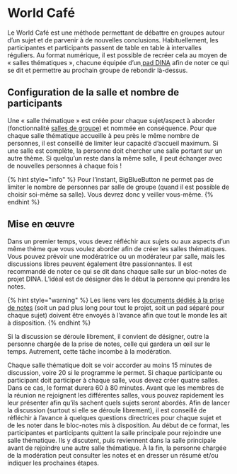 # World Café

Le World Café est une méthode permettant de débattre en groupes autour d’un sujet et de parvenir à de nouvelles conclusions. Habituellement, les participantes et participants passent de table en table à intervalles réguliers. Au format numérique, il est possible de recréer cela au moyen de « salles thématiques », chacune équipée d’un[ pad DINA](../../fonctionnalites/salles/salle-de-resultats.md) afin de noter ce qui se dit et permettre au prochain groupe de rebondir là-dessus.

## Configuration de la salle et nombre de participants

Une « salle thématique » est créée pour chaque sujet/aspect à aborder \(fonctionnalité [salles de groupe](../../fonctionnalites/bigbluebutton/salles-de-groupes.md)\) et nommée en conséquence. Pour que chaque salle thématique accueille à peu près le même nombre de personnes, il est conseillé de limiter leur capacité d’accueil maximum. Si une salle est complète, la personne doit chercher une salle portant sur un autre thème. Si quelqu’un reste dans la même salle, il peut échanger avec de nouvelles personnes à chaque fois !

{% hint style="info" %}
Pour l’instant, BigBlueButton ne permet pas de limiter le nombre de personnes par salle de groupe \(quand il est possible de choisir soi-même sa salle\). Vous devrez donc y veiller vous-même.
{% endhint %}

## Mise en œuvre

Dans un premier temps, vous devez réfléchir aux sujets ou aux aspects d’un même thème que vous voulez aborder afin de créer les salles thématiques. Vous pouvez prévoir une modératrice ou un modérateur par salle, mais les discussions libres peuvent également être passionnantes. Il est recommandé de noter ce qui se dit dans chaque salle sur un bloc-notes de projet DINA. L’idéal est de désigner dès le début la personne qui prendra les notes.

{% hint style="warning" %}
Les liens vers les [documents dédiés à la prise de notes](../../fonctionnalites/salles/salle-de-resultats.md) \(soit un pad plus long pour tout le projet, soit un pad séparé pour chaque sujet\) doivent être envoyés à l’avance afin que tout le monde les ait à disposition.
{% endhint %}

Si la discussion se déroule librement, il convient de désigner, outre la personne chargée de la prise de notes, celle qui gardera un œil sur le temps. Autrement, cette tâche incombe à la modération.

Chaque salle thématique doit se voir accorder au moins 15 minutes de discussion, voire 20 si le programme le permet. Si chaque participante ou participant doit participer à chaque salle, vous devez créer quatre salles. Dans ce cas, le format durera 60 à 80 minutes. Avant que les membres de la réunion ne rejoignent les différentes salles, vous pouvez rapidement les leur présenter afin qu’ils sachent quels sujets seront abordés. Afin de lancer la discussion \(surtout si elle se déroule librement\), il est conseillé de réfléchir à l’avance à quelques questions directrices pour chaque sujet et de les noter dans le bloc-notes mis à disposition. Au début de ce format, les participantes et participants quittent la salle principale pour rejoindre une salle thématique. Ils y discutent, puis reviennent dans la salle principale avant de rejoindre une autre salle thématique. À la fin, la personne chargée de la modération peut consulter les notes et en dresser un résumé et/ou indiquer les prochaines étapes.

